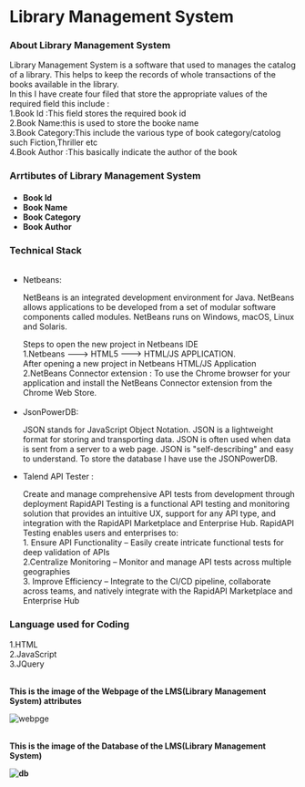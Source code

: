 <h1>Library Management System</h1>

<h3>About Library Management System </h3>
<p>Library Management System is a software that used to manages the catalog of a library.  
  This helps to keep the records of whole transactions of the books available in the library.<br>
  In this I have create four filed that store the appropriate values of the required field this include :
  <br>
  1.Book Id :This field stores the required book id<br>
  2.Book Name:this is used to store the booke name<br>
  3.Book Category:This include the various type of book category/catolog such Fiction,Thriller etc<br>
  4.Book Author :This basically indicate the author of the book<br>
  
</p>
<h3>Arrtibutes of Library Management System</h3>
<h4>
  <ul>
  <li>Book Id</li>
  <li>Book Name</li>
  <li>Book Category</li>
  <li>Book Author</li> 
</ul>
  </h4>
  
  <h3>Technical Stack</h3>
  <ul>
  <br>
  <li>Netbeans:<p>NetBeans is an integrated development environment for Java. NetBeans allows applications to be developed from a set of modular software components called           modules. NetBeans runs on Windows, macOS, Linux and Solaris.</p></li>
   Steps to open the new project in Netbeans IDE<br>
   1.Netbeans ---> HTML5 ---> HTML/JS APPLICATION.<br>
   After opening a new project in Netbeans HTML/JS Application <br>
   2.NetBeans Connector extension  : To use the Chrome browser for your application and install the NetBeans Connector extension from the Chrome Web Store.<br>
  <br>
  <li>JsonPowerDB: <p>JSON stands for JavaScript Object Notation. JSON is a lightweight format for storing and transporting data. JSON is often used when data is sent from a       server to a web page. JSON is "self-describing" and easy to understand. To store the database I have use the JSONPowerDB.</p></li>
  <li>Talend API Tester : <p>Create and manage comprehensive API tests from development through deployment RapidAPI Testing is a functional API testing and monitoring solution that provides an intuitive UX, support for any API type, and integration with the RapidAPI Marketplace and Enterprise Hub. RapidAPI Testing enables users and enterprises to: <br>1. Ensure API Functionality – Easily create intricate functional tests for deep validation of APIs
<br>2.Centralize Monitoring – Monitor and manage API tests across multiple geographies
<br>3. Improve Efficiency – Integrate to the CI/CD pipeline, collaborate across teams, and natively integrate with the RapidAPI Marketplace and Enterprise Hub</p>
  </li>
  </ul>
 
 <h3>Language used for Coding</h3>
 1.HTML<br>
 2.JavaScript<br>
 3.JQuery<br>

<p><br><strong>  This is the image of the Webpage of the LMS(Library Management System) attributes</strong><br></p>

![webpge](https://user-images.githubusercontent.com/45989920/107024678-59a76a80-67ce-11eb-968c-7863d1b8a73e.png)

<p><strong><br>  This is the image of the Database of the LMS(Library Management System) </strong<br></p>

![db](https://user-images.githubusercontent.com/45989920/107024801-7f347400-67ce-11eb-8ac4-18cc2d161dee.png)
